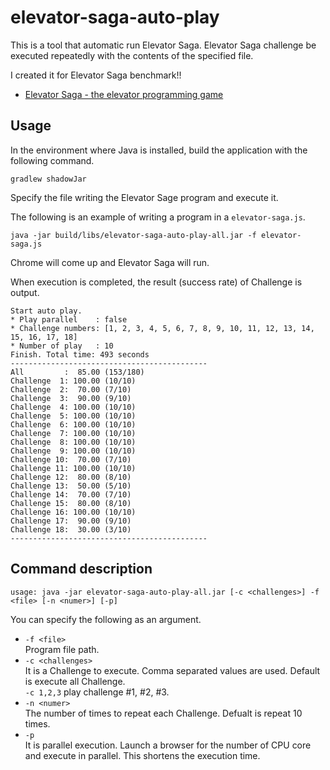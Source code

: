 # elevator-saga-auto-play

This is a tool that automatic run Elevator Saga.
Elevator Saga challenge be executed repeatedly with the contents of the specified file.

I created it for Elevator Saga benchmark!!

* [Elevator Saga \- the elevator programming game](https://play.elevatorsaga.com/)

## Usage

In the environment where Java is installed, build the application with the following command.

```
gradlew shadowJar
```

Specify the file writing the Elevator Sage program and execute it.

The following is an example of writing a program in a `elevator-saga.js`.

```
java -jar build/libs/elevator-saga-auto-play-all.jar -f elevator-saga.js
```

Chrome will come up and Elevator Saga will run.

When execution is completed, the result (success rate) of Challenge is output.

```
Start auto play.
* Play parallel    : false
* Challenge numbers: [1, 2, 3, 4, 5, 6, 7, 8, 9, 10, 11, 12, 13, 14, 15, 16, 17, 18]
* Number of play   : 10
Finish. Total time: 493 seconds
--------------------------------------------
All         :  85.00 (153/180)
Challenge  1: 100.00 (10/10)
Challenge  2:  70.00 (7/10)
Challenge  3:  90.00 (9/10)
Challenge  4: 100.00 (10/10)
Challenge  5: 100.00 (10/10)
Challenge  6: 100.00 (10/10)
Challenge  7: 100.00 (10/10)
Challenge  8: 100.00 (10/10)
Challenge  9: 100.00 (10/10)
Challenge 10:  70.00 (7/10)
Challenge 11: 100.00 (10/10)
Challenge 12:  80.00 (8/10)
Challenge 13:  50.00 (5/10)
Challenge 14:  70.00 (7/10)
Challenge 15:  80.00 (8/10)
Challenge 16: 100.00 (10/10)
Challenge 17:  90.00 (9/10)
Challenge 18:  30.00 (3/10)
--------------------------------------------
```

## Command description

```
usage: java -jar elevator-saga-auto-play-all.jar [-c <challenges>] -f <file> [-n <numer>] [-p]
```

You can specify the following as an argument.

* `-f <file>`<br>
Program file path.
* `-c <challenges>`<br>
It is a Challenge to execute. Comma separated values are used. Default is execute all Challenge.<br>
`-c 1,2,3` play challenge #1, #2, #3.
* `-n <numer>`<br>
The number of times to repeat each Challenge. Defualt is repeat 10 times.
* `-p`<br>
It is parallel execution. Launch a browser for the number of CPU core and execute in parallel. This shortens the execution time.

